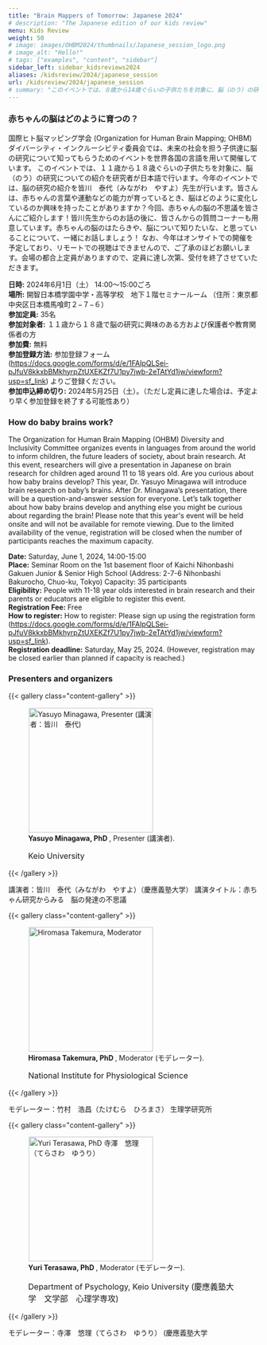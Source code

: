 ```yaml
---
title: "Brain Mappers of Tomorrow: Japanese 2024"
# description: "The Japanese edition of our kids review"
menu: Kids Review
weight: 50
# image: images/OHBM2024/thumbnails/Japanese_session_logo.png
# image_alt: "Hello!"
# tags: ["examples", "content", "sidebar"]
sidebar_left: sidebar_kidsreviews2024
aliases: /kidsreview/2024/japanese_session
url: /kidsreview/2024/japanese_session
# summary: "このイベントでは、８歳から14歳ぐらいの子供たちを対象に、脳（のう）の研究についての紹介を研究者が日本語で行います。今年のイベントでは、MRI（えむあーるあい）という機械を使った脳の研究の紹介を竹村　浩昌（たけむら　ひろまさ）先生が行います。脳の中には、遠く離れた場所どうしをつないでいる高速道路のような線維（せんい）の束があります。今回、MRIを使って生きているヒトの脳から線維の束を見る方法やこの高速道路がどんなふうに使われているのかを皆さんにご紹介します！竹村先生からのお話の後に、皆さんからの質問コーナーも用意しています。脳の中の高速道路のはたらきや、脳について知りたいな、と思っていることについて、一緒にお話しましょう！"
---
```


### 赤ちゃんの脳はどのように育つの？
国際ヒト脳マッピング学会 (Organization for Human Brain Mapping; OHBM)　ダイバーシティ・インクルーシビティ委員会では、未来の社会を担う子供達に脳の研究について知ってもらうためのイベントを世界各国の言語を用いて開催しています。
このイベントでは、１１歳から１８歳ぐらいの子供たちを対象に、脳（のう）の研究についての紹介を研究者が日本語で行います。今年のイベントでは、脳の研究の紹介を皆川　泰代（みながわ　やすよ）先生が行います。皆さんは、赤ちゃんの言葉や運動などの能力が育っているとき、脳はどのように変化しているのか興味を持ったことがありますか？今回、赤ちゃんの脳の不思議を皆さんにご紹介します！皆川先生からのお話の後に、皆さんからの質問コーナーも用意しています。赤ちゃんの脳のはたらきや、脳について知りたいな、と思っていることについて、一緒にお話しましょう！
なお、今年はオンサイトでの開催を予定しており、リモートでの視聴はできませんので、ご了承のほどお願いします。会場の都合上定員がありますので、定員に達し次第、受付を終了させていただきます。


**日時:**  2024年6月1日（土） 14:00〜15:00ごろ   
**場所:** 開智日本橋学園中学・高等学校　地下１階セミナールーム
（住所：東京都中央区日本橋馬喰町２−７−６）  
**参加定員:** 35名  
**参加対象者:** １１歳から１８歳で脳の研究に興味のある方および保護者や教育関係者の方  
**参加費:** 無料  
**参加登録方法:** 参加登録フォーム(https://docs.google.com/forms/d/e/1FAIpQLSei-pJfuV8kkxbBMkhyrpZtUXEKZf7U1py7jwb-2eTAtYd1jw/viewform?usp=sf_link) よりご登録ください。  
**参加申込締め切り:** 2024年5月25日（土）。（ただし定員に達した場合は、予定より早く参加登録を終了する可能性あり）    

### How do baby brains work?

The Organization for Human Brain Mapping (OHBM) Diversity and Inclusivity Committee organizes events in languages from around the world to inform children, the future leaders of society, about brain research.
At this event, researchers will give a presentation in Japanese on brain research for children aged around 11 to 18 years old. Are you curious about how baby brains develop? This year, Dr. Yasuyo Minagawa will introduce brain research on baby’s brains. After Dr. Minagawa’s presentation, there will be a question-and-answer session for everyone. Let’s talk together about how baby brains develop and anything else you might be curious about regarding the brain!
Please note that this year's event will be held onsite and will not be available for remote viewing. Due to the limited availability of the venue, registration will be closed when the number of participants reaches the maximum capacity.

**Date:** Saturday, June 1, 2024,  14:00-15:00  
**Place:** Seminar Room on the 1st basement floor of Kaichi Nihonbashi Gakuen Junior & Senior High School 
(Address: 2-7-6 Nihonbashi Bakurocho, Chuo-ku, Tokyo) Capacity: 35 participants  
**Eligibility:** People with 11-18 year olds interested in brain research and their parents or educators are eligible to register this event.  
**Registration Fee:** Free  
**How to register:** How to register: Please sign up using the registration form (https://docs.google.com/forms/d/e/1FAIpQLSei-pJfuV8kkxbBMkhyrpZtUXEKZf7U1py7jwb-2eTAtYd1jw/viewform?usp=sf_link).   
**Registration deadline:** Saturday, May 25, 2024. (However, registration may be closed earlier than planned if capacity is reached.)   

### Presenters and organizers

{{< gallery class="content-gallery" >}}
    <figure>
        <!-- <figure> -->
            <img style="margin: 0.1em 0.1em 0.1em 0.1em" src="/images/OHBM2024/bmt_2024/japanese/Yasuyo_Minagawa.png" alt="Yasuyo Minagawa, Presenter (講演者：皆川　泰代)" width="250">
        <figcaption>
            <b>Yasuyo Minagawa, PhD </b>, Presenter (講演者).
            <span style="font-size: 16px">
                <p>Keio University</p>
            </span>
        </figcaption>
    </figure>
{{< /gallery >}}

講演者：皆川　泰代（みながわ　やすよ）（慶應義塾大学）
講演タイトル：赤ちゃん研究からみる　脳の発達の不思議


{{< gallery class="content-gallery" >}}
    <figure>
        <!-- <figure> -->
            <img style="margin: 0.1em 0.1em 0.1em 0.1em" src="/images/OHBM2024/bmt_2024/japanese/Hiromasa_Takemura.jpg" alt="Hiromasa Takemura, Moderator" width="250">
        <figcaption>
            <b>Hiromasa Takemura, PhD </b>, Moderator (モデレーター).
            <span style="font-size: 16px">
                <p>National Institute for Physiological Science</p>
            </span>
        </figcaption>
    </figure>
{{< /gallery >}}

モデレーター：竹村　浩昌（たけむら　ひろまさ） 生理学研究所

{{< gallery class="content-gallery" >}}
    <figure>
        <!-- <figure> -->
            <img style="margin: 0.1em 0.1em 0.1em 0.1em" src="/images/OHBM2024/bmt_2024/japanese/Yuri_Terasawa.jpg" alt="Yuri Terasawa, PhD 寺澤　悠理（てらさわ　ゆうり）" width="250">
        <figcaption>
            <b>Yuri Terasawa, PhD </b>, Moderator (モデレーター).
            <span style="font-size: 16px">
                <p>Department of Psychology, Keio University (慶應義塾大学　文学部　心理学専攻)</p>
            </span>
        </figcaption>
    </figure>
{{< /gallery >}}

モデレーター：寺澤　悠理（てらさわ　ゆうり） (慶應義塾大学

<!-- ### Official Trailer

{{< youtube id="XfC6OhYCpMM" >}}

### Full Video

{{< youtube id="kURdLu6fxnI" >}} -->
